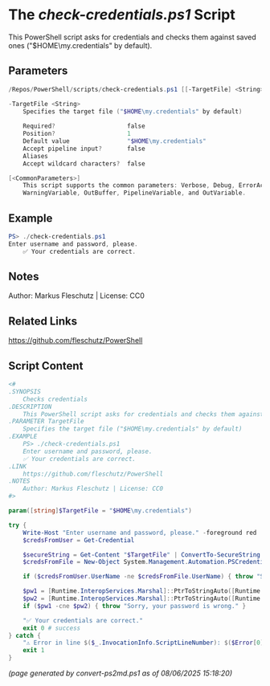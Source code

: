 The *check-credentials.ps1* Script
===========================

This PowerShell script asks for credentials and checks them against saved ones ("$HOME\my.credentials" by default).

Parameters
----------
```powershell
/Repos/PowerShell/scripts/check-credentials.ps1 [[-TargetFile] <String>] [<CommonParameters>]

-TargetFile <String>
    Specifies the target file ("$HOME\my.credentials" by default)
    
    Required?                    false
    Position?                    1
    Default value                "$HOME\my.credentials"
    Accept pipeline input?       false
    Aliases                      
    Accept wildcard characters?  false

[<CommonParameters>]
    This script supports the common parameters: Verbose, Debug, ErrorAction, ErrorVariable, WarningAction, 
    WarningVariable, OutBuffer, PipelineVariable, and OutVariable.
```

Example
-------
```powershell
PS> ./check-credentials.ps1
Enter username and password, please.
	✅ Your credentials are correct.

```

Notes
-----
Author: Markus Fleschutz | License: CC0

Related Links
-------------
https://github.com/fleschutz/PowerShell

Script Content
--------------
```powershell
<#
.SYNOPSIS
	Checks credentials 
.DESCRIPTION
	This PowerShell script asks for credentials and checks them against saved ones ("$HOME\my.credentials" by default).
.PARAMETER TargetFile
	Specifies the target file ("$HOME\my.credentials" by default)
.EXAMPLE
	PS> ./check-credentials.ps1
	Enter username and password, please.
 	✅ Your credentials are correct.
.LINK
	https://github.com/fleschutz/PowerShell
.NOTES
	Author: Markus Fleschutz | License: CC0
#>

param([string]$TargetFile = "$HOME\my.credentials")

try {
	Write-Host "Enter username and password, please." -foreground red
	$credsFromUser = Get-Credential

	$secureString = Get-Content "$TargetFile" | ConvertTo-SecureString
	$credsFromFile = New-Object System.Management.Automation.PSCredential($credsFromUser.UserName, $secureString)

	if ($credsFromUser.UserName -ne $credsFromFile.UserName) { throw "Sorry, your username is wrong." }

	$pw1 = [Runtime.InteropServices.Marshal]::PtrToStringAuto([Runtime.InteropServices.Marshal]::SecureStringToBSTR($credsFromUser.Password))
	$pw2 = [Runtime.InteropServices.Marshal]::PtrToStringAuto([Runtime.InteropServices.Marshal]::SecureStringToBSTR($credsFromFile.Password))
	if ($pw1 -cne $pw2) { throw "Sorry, your password is wrong." }

	"✅ Your credentials are correct."
	exit 0 # success
} catch {
	"⚠️ Error in line $($_.InvocationInfo.ScriptLineNumber): $($Error[0])"
	exit 1
}
```

*(page generated by convert-ps2md.ps1 as of 08/06/2025 15:18:20)*
